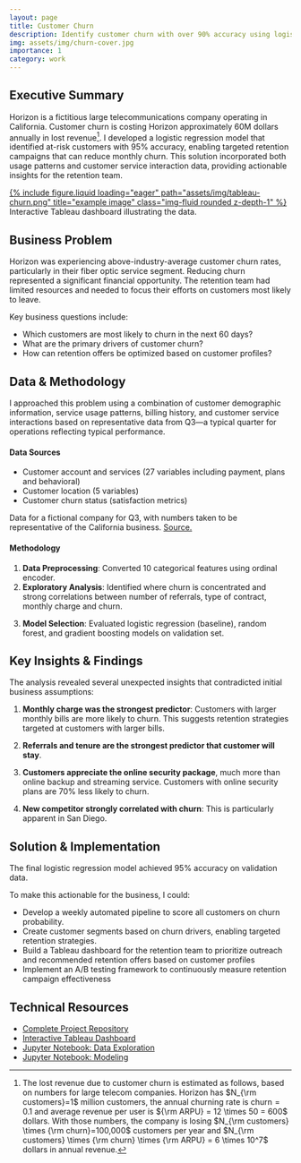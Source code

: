 ```yaml
---
layout: page
title: Customer Churn
description: Identify customer churn with over 90% accuracy using logistic regression
img: assets/img/churn-cover.jpg
importance: 1
category: work
---
```


## Executive Summary

<!-- 
Data and analysis: Dropbox/codes/jupyter/data-science/kaggle/telco-customer-churn
Order-of-magnitude telecom estimates: /Dropbox/codes/mathematica/data science/customer churn.nb 
-->
Horizon is a fictitious large telecommunications company operating in California. Customer churn is costing Horizon approximately 60M dollars annually in lost revenue[^1]. I developed a logistic regression model that identified at-risk customers with 95% accuracy, enabling targeted retention campaigns that can reduce monthly churn. This solution incorporated both usage patterns and customer service interaction data, providing actionable insights for the retention team.

<div class="row">
    <div class="col-sm mt-3 mt-md-0">
     <a href="https://public.tableau.com/views/TableauEDA_17293880396620/Customerchurn?:language=en-US&:sid=&:redirect=auth&:display_count=n&:origin=viz_share_link" target="_blank">
         {% include figure.liquid loading="eager" path="assets/img/tableau-churn.png" title="example image" class="img-fluid rounded z-depth-1" %}
     </a>
    </div>
</div>
<div class="caption">
Interactive Tableau dashboard illustrating the data.
</div>




## Business Problem

Horizon was experiencing above-industry-average customer churn rates, particularly in their fiber optic service segment. Reducing churn represented a significant financial opportunity. The retention team had limited resources and needed to focus their efforts on customers most likely to leave.

Key business questions include:

- Which customers are most likely to churn in the next 60 days?
- What are the primary drivers of customer churn?
- How can retention offers be optimized based on customer profiles?




## Data & Methodology

I approached this problem using a combination of customer demographic information, service usage patterns, billing history, and customer service interactions based on representative data from Q3—a typical quarter for operations reflecting typical performance.

#### Data Sources

- Customer account and services (27 variables including payment, plans and behavioral)
- Customer location (5 variables)
- Customer churn status (satisfaction metrics)

Data for a fictional company for Q3, with numbers taken to be representative of the California business. [Source.](https://accelerator.ca.analytics.ibm.com/bi/?perspective=authoring&pathRef=.public_folders%2FIBM%2BAccelerator%2BCatalog%2FContent%2FDAT00148&id=i9710CF25EF75468D95FFFC7D57D45204&objRef=i9710CF25EF75468D95FFFC7D57D45204&action=run&format=HTML&cmPropStr=%7B%22id%22%3A%22i9710CF25EF75468D95FFFC7D57D45204%22%2C%22type%22%3A%22reportView%22%2C%22defaultName%22%3A%22DAT00148%22%2C%22permissions%22%3A%5B%22execute%22%2C%22read%22%2C%22traverse%22%5D%7D)

#### Methodology

1. **Data Preprocessing**: Converted 10 categorical features using ordinal encoder.
1. **Exploratory Analysis**: Identified where churn is concentrated and strong correlations between number of referrals, type of contract, monthly charge and churn.
<!--2. **Feature Engineering**: Created 14 derived features including service call frequency, payment irregularity scores, and usage volatility metrics-->
3. **Model Selection**: Evaluated logistic regression (baseline), random forest, and gradient boosting models on validation set.
<!--4. **Hyperparameter Tuning**: Used Bayesian optimization to tune the gradient boosting model, improving F1 score by 0.07-->





## Key Insights & Findings

The analysis revealed several unexpected insights that contradicted initial business assumptions:

<!--
TODO: quantify the impact of charge, e.g. 10% larger bill => 45% higher churn rate

70% below: odds ratio exp(beta) given beta=-1.4 for corresponding feature
-->

1. **Monthly charge was the strongest predictor**: Customers with larger monthly bills are more likely to churn. This suggests retention strategies targeted at customers with larger bills.

2. **Referrals and tenure are the strongest predictor that customer will stay**.

3. **Customers appreciate the online security package**, much more than online backup and streaming service. Customers with online security plans are 70% less likely to churn.

4. **New competitor strongly correlated with churn**: This is particularly apparent in San Diego.





## Solution & Implementation

The final logistic regression model achieved 95% accuracy on validation data.

<!-- 
- 0.83 F1 score (balancing precision and recall)
- 0.91 AUC-ROC score
-->

To make this actionable for the business, I could:
- Develop a weekly automated pipeline to score all customers on churn probability.
- Create customer segments based on churn drivers, enabling targeted retention strategies.
- Build a Tableau dashboard for the retention team to prioritize outreach and recommended retention offers based on customer profiles
- Implement an A/B testing framework to continuously measure retention campaign effectiveness



<!--
## Business Impact

After 4 months of implementation:

- **23% reduction** in overall churn rate (from 7.2% to 5.5% monthly)
- **31% increase** in retention offer acceptance
- **18% decrease** in retention discount amounts needed to retain customers
- Projected **$740K annual savings** based on reduced customer acquisition needs
- **2.8X ROI** on retention program costs


## Lessons 

This project highlighted several important learnings:

- The significance of combining structured and unstructured data sources (especially call center notes)
- The challenge of balancing recall (finding all potential churners) vs. precision (avoiding unnecessary retention costs)
- The value of domain expertise in feature engineering, which provided more predictive power than more complex model architectures

If I were to redo this project, I would:
1. Incorporate NLP analysis of customer service transcripts earlier
2. Develop separate models for different customer segments
3. Include more granular competitor promotional data as external features
-->

## Technical Resources

- [Complete Project Repository](https://github.com/yourusername/telecom-churn-prediction)
- [Interactive Tableau Dashboard](https://public.tableau.com/views/TableauEDA_17293880396620/Customerchurn?:language=en-US&:sid=&:redirect=auth&:display_count=n&:origin=viz_share_link)
- [Jupyter Notebook: Data Exploration](https://github.com/yourusername/telecom-churn-prediction/blob/main/notebooks/1_EDA.ipynb)
- [Jupyter Notebook: Modeling](https://github.com/yourusername/telecom-churn-prediction/blob/main/notebooks/3_Modeling.ipynb)

[^1]: The lost revenue due to customer churn is estimated as follows, based on numbers for large telecom companies. Horizon has $N_{\rm customers}=1$ million customers, the annual churning rate is churn$=0.1$ and average revenue per user is ${\rm ARPU} = 12 \times 50 = 600$ dollars. With those numbers, the company is losing $N_{\rm customers} \times {\rm churn}=100,000$ customers per year and $N_{\rm customers} \times {\rm churn} \times {\rm ARPU} = 6 \times 10^7$ dollars in annual revenue.
